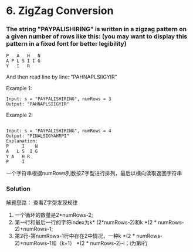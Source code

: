 # 6. ZigZag Conversion

### The string "PAYPALISHIRING" is written in a zigzag pattern on a given number of rows like this: (you may want to display this pattern in a fixed font for better legibility)


```
P   A   H   N
A P L S I I G
Y   I   R
```
And then read line by line: "PAHNAPLSIIGYIR"

Example 1:

```
Input: s = "PAYPALISHIRING", numRows = 3
Output: "PAHNAPLSIIGYIR"
```
Example 2:

```

Input: s = "PAYPALISHIRING", numRows = 4
Output: "PINALSIGYAHRPI"
Explanation:
P     I    N
A   L S  I G
Y A   H R
P     I
```

一个字符串根据numRows列数按Z字型进行排列，最后以横向读取返回字符串

### Solution
解题思路： 查看Z字型发现规律
1. 一个循环的数量是2*numRows-2;
2. 第一行和最后一行的字符index为k* (2*numRows-2)和k *(2 * numRows-2)+numRows-1;
3. 第2行-第numRows-1行中存在2中情况，一种k *(2 * numRows-2)+numRows-1和（k+1） *(2 * numRows-2)-i；i为第i行
